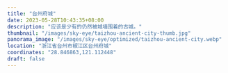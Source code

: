 ```yaml
---
title: "台州府城"
date: 2023-05-28T10:43:35+08:00
description: "应该是少有的仍然被城墙围着的古城。"
thumbnail: "/images/sky-eye/taizhou-ancient-city-thumb.jpg"
panorama_image: "/images/sky-eye/optimized/taizhou-ancient-city.webp"
location: "浙江省台州市椒江区台州府城"
coordinates: "28.846863,121.112448"
draft: false
---
```

